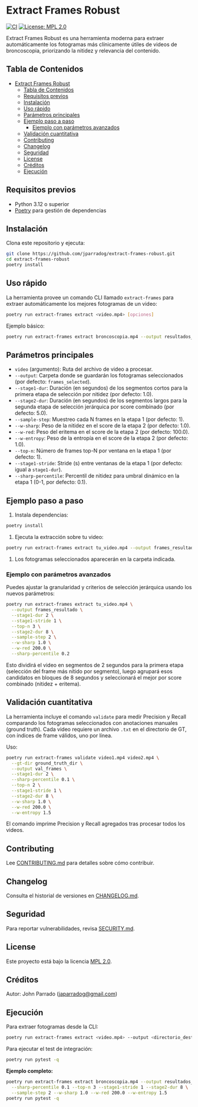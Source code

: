 # Extract Frames Robust

[![CI](https://github.com/jparradog/extract-frames-robust/actions/workflows/ci.yml/badge.svg)](https://github.com/jparradog/extract-frames-robust/actions/workflows/ci.yml)
[![License: MPL 2.0](https://img.shields.io/badge/License-MPL%202.0-brightgreen.svg)](LICENSE)

Extract Frames Robust es una herramienta moderna para extraer automáticamente los fotogramas más clínicamente útiles de videos de broncoscopia, priorizando la nitidez y relevancia del contenido.

## Tabla de Contenidos
- [Extract Frames Robust](#extract-frames-robust)
  - [Tabla de Contenidos](#tabla-de-contenidos)
  - [Requisitos previos](#requisitos-previos)
  - [Instalación](#instalación)
  - [Uso rápido](#uso-rápido)
  - [Parámetros principales](#parámetros-principales)
  - [Ejemplo paso a paso](#ejemplo-paso-a-paso)
    - [Ejemplo con parámetros avanzados](#ejemplo-con-parámetros-avanzados)
  - [Validación cuantitativa](#validación-cuantitativa)
  - [Contributing](#contributing)
  - [Changelog](#changelog)
  - [Seguridad](#seguridad)
  - [License](#license)
  - [Créditos](#créditos)
  - [Ejecución](#ejecución)

## Requisitos previos

- Python 3.12 o superior
- [Poetry](https://python-poetry.org/docs/#installation) para gestión de dependencias

## Instalación

Clona este repositorio y ejecuta:

```bash
git clone https://github.com/jparradog/extract-frames-robust.git
cd extract-frames-robust
poetry install
```

## Uso rápido

La herramienta provee un comando CLI llamado `extract-frames` para extraer automáticamente los mejores fotogramas de un video:

```bash
poetry run extract-frames extract <video.mp4> [opciones]
```

Ejemplo básico:

```bash
poetry run extract-frames extract broncoscopia.mp4 --output resultados_frames
```

## Parámetros principales

- `video` (argumento): Ruta del archivo de video a procesar.
- `--output`: Carpeta donde se guardarán los fotogramas seleccionados (por defecto: `frames_selected`).
- `--stage1-dur`: Duración (en segundos) de los segmentos cortos para la primera etapa de selección por nitidez (por defecto: 1.0).
- `--stage2-dur`: Duración (en segundos) de los segmentos largos para la segunda etapa de selección jerárquica por score combinado (por defecto: 5.0).
- `--sample-step`: Muestreo cada N frames en la etapa 1 (por defecto: 1).
- `--w-sharp`: Peso de la nitidez en el score de la etapa 2 (por defecto: 1.0).
- `--w-red`: Peso del eritema en el score de la etapa 2 (por defecto: 100.0).
- `--w-entropy`: Peso de la entropía en el score de la etapa 2 (por defecto: 1.0).
- `--top-n`: Número de frames top-N por ventana en la etapa 1 (por defecto: 1).
- `--stage1-stride`: Stride (s) entre ventanas de la etapa 1 (por defecto: igual a `stage1-dur`).
- `--sharp-percentile`: Percentil de nitidez para umbral dinámico en la etapa 1 (0-1, por defecto: 0.1).

## Ejemplo paso a paso

1. Instala dependencias:

```bash
poetry install
```

1. Ejecuta la extracción sobre tu video:

```bash
poetry run extract-frames extract tu_video.mp4 --output frames_resultado
```

1. Los fotogramas seleccionados aparecerán en la carpeta indicada.

### Ejemplo con parámetros avanzados

Puedes ajustar la granularidad y criterios de selección jerárquica usando los nuevos parámetros:

```bash
poetry run extract-frames extract tu_video.mp4 \
  --output frames_resultado \
  --stage1-dur 2 \
  --stage1-stride 1 \
  --top-n 3 \
  --stage2-dur 8 \
  --sample-step 2 \
  --w-sharp 1.0 \
  --w-red 200.0 \
  --sharp-percentile 0.2
```

Esto dividirá el video en segmentos de 2 segundos para la primera etapa (selección del frame más nítido por segmento), luego agrupará esos candidatos en bloques de 8 segundos y seleccionará el mejor por score combinado (nitidez + eritema).

## Validación cuantitativa

La herramienta incluye el comando `validate` para medir Precision y Recall comparando los fotogramas seleccionados
con anotaciones manuales (ground truth). Cada video requiere un archivo `.txt` en el directorio de GT,
con índices de frame válidos, uno por línea.

Uso:

```bash
poetry run extract-frames validate video1.mp4 video2.mp4 \
  --gt-dir ground_truth_dir \
  --output val_frames \
  --stage1-dur 2 \
  --sharp-percentile 0.1 \
  --top-n 2 \
  --stage1-stride 1 \
  --stage2-dur 8 \
  --w-sharp 1.0 \
  --w-red 200.0 \
  --w-entropy 1.5
```

El comando imprime Precision y Recall agregados tras procesar todos los videos.

## Contributing
Lee [CONTRIBUTING.md](CONTRIBUTING.md) para detalles sobre cómo contribuir.

## Changelog
Consulta el historial de versiones en [CHANGELOG.md](CHANGELOG.md).

## Seguridad
Para reportar vulnerabilidades, revisa [SECURITY.md](SECURITY.md).

## License
Este proyecto está bajo la licencia [MPL 2.0](LICENSE).

## Créditos

Autor: John Parrado (<japarradog@gmail.com>)

## Ejecución

Para extraer fotogramas desde la CLI:

```bash
poetry run extract-frames extract <video.mp4> --output <directorio_destino> [--opciones]
```

Para ejecutar el test de integración:

```bash
poetry run pytest -q
```

**Ejemplo completo:**

```bash
poetry run extract-frames extract broncoscopia.mp4 --output resultados_frames --stage1-dur 2 \
  --sharp-percentile 0.1 --top-n 3 --stage1-stride 1 --stage2-dur 8 \
  --sample-step 2 --w-sharp 1.0 --w-red 200.0 --w-entropy 1.5
poetry run pytest -q
